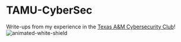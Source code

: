 # TAMU-CyberSec

Write-ups from my experience in the [Texas A&M Cybersecurity Club](https://cybr.club/)!
![animated-white-shield](https://user-images.githubusercontent.com/99063625/152633116-635bb610-f868-43af-bba9-be4fcefa2a7f.gif)
